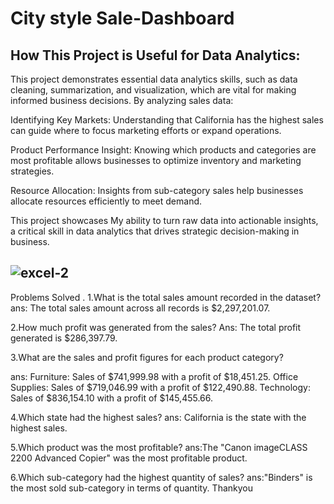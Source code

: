 #  City style Sale-Dashboard
How This Project is Useful for Data Analytics:
-----------------------------------------------

This project demonstrates essential data analytics skills, such as data cleaning, summarization, and visualization, which are vital for making informed business decisions. By analyzing sales data:

Identifying Key Markets: Understanding that California has the highest sales can guide where to focus marketing efforts or expand operations.

Product Performance Insight: Knowing which products and categories are most profitable allows businesses to optimize inventory and marketing strategies.

Resource Allocation: Insights from sub-category sales help businesses allocate resources efficiently to meet demand.

This project showcases My ability to turn raw data into actionable insights, a critical skill in data analytics that drives strategic decision-making in business.

![excel-2](https://github.com/user-attachments/assets/11e1206d-ea3c-4fda-9e7a-58eb4da26067)
-------------------------------------------------------------------------------------------------------

Problems Solved .
1.What is the total sales amount recorded in the dataset?
ans: The total sales amount across all records is $2,297,201.07.

2.How much profit was generated from the sales?
Ans: The total profit generated is $286,397.79.

3.What are the sales and profit figures for each product category?

ans: Furniture: Sales of $741,999.98 with a profit of $18,451.25.
Office Supplies: Sales of $719,046.99 with a profit of $122,490.88.
Technology: Sales of $836,154.10 with a profit of $145,455.66.

4.Which state had the highest sales?
ans: California is the state with the highest sales.

5.Which product was the most profitable?
ans:The "Canon imageCLASS 2200 Advanced Copier" was the most profitable product.

6.Which sub-category had the highest quantity of sales?
ans:"Binders" is the most sold sub-category in terms of quantity.
Thankyou

